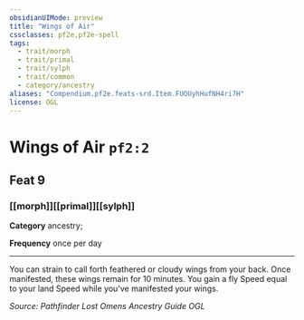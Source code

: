```yaml
---
obsidianUIMode: preview
title: "Wings of Air"
cssclasses: pf2e,pf2e-spell
tags:
  - trait/morph
  - trait/primal
  - trait/sylph
  - trait/common
  - category/ancestry
aliases: "Compendium.pf2e.feats-srd.Item.FUOUyhHufNH4ri7H"
license: OGL
---
```

# Wings of Air `pf2:2`
## Feat 9
### [[morph]][[primal]][[sylph]]

**Category** ancestry; 




**Frequency** once per day

* * *

You can strain to call forth feathered or cloudy wings from your back. Once manifested, these wings remain for 10 minutes. You gain a fly Speed equal to your land Speed while you've manifested your wings.

*Source: Pathfinder Lost Omens Ancestry Guide*
*OGL*